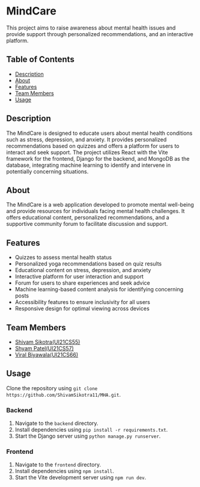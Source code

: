 # MindCare

This project aims to raise awareness about mental health issues and provide support through personalized recommendations, and an interactive platform.

## Table of Contents
- [Description](#description)
- [About](#about)
- [Features](#features)
- [Team Members](#team-members)
- [Usage](#usage)
 
## Description
The MindCare is designed to educate users about mental health conditions such as stress, depression, and anxiety. It provides personalized recommendations based on quizzes and offers a platform for users to interact and seek support. The project utilizes React with the Vite framework for the frontend, Django for the backend, and MongoDB as the database, integrating machine learning to identify and intervene in potentially concerning situations.


## About
The MindCare is a web application developed to promote mental well-being and provide resources for individuals facing mental health challenges. It offers educational content, personalized recommendations, and a supportive community forum to facilitate discussion and support.

## Features
- Quizzes to assess mental health status
- Personalized yoga recommendations based on quiz results
- Educational content on stress, depression, and anxiety
- Interactive platform for user interaction and support
- Forum for users to share experiences and seek advice
- Machine learning-based content analysis for identifying concerning posts
- Accessibility features to ensure inclusivity for all users
- Responsive design for optimal viewing across devices


 

## Team Members
- [Shivam Sikotra(UI21CS55)](https://github.com/ShivamSikotra11/)
- [Shyam Patel(UI21CS57)](https://github.com/shyam2024)
- [Viral Biyawala(UI21CS66)](https://github.com/ViralBiyawala)

## Usage
Clone the repository using `git clone https://github.com/ShivamSikotra11/MHA.git`.
### Backend
1. Navigate to the `backend` directory.
2. Install dependencies using `pip install -r requirements.txt`.
3. Start the Django server using `python manage.py runserver`.

### Frontend  
1. Navigate to the `frontend` directory.
2. Install dependencies using `npm install`.
3. Start the Vite development server using `npm run dev`.
